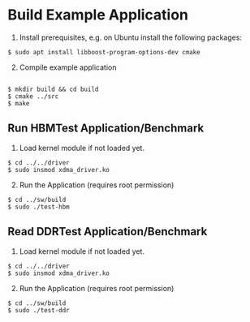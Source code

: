 
# Build Example Application
1. Install prerequisites, e.g. on Ubuntu install the following packages:
```
$ sudo apt install libboost-program-options-dev cmake
```
2. Compile example application
```

$ mkdir build && cd build
$ cmake ../src
$ make
```

## Run HBMTest Application/Benchmark
1. Load kernel module if not loaded yet.
```
$ cd ../../driver
$ sudo insmod xdma_driver.ko
```
2. Run the Application (requires root permission)
```
$ cd ../sw/build
$ sudo ./test-hbm
```

## Read DDRTest Application/Benchmark
1. Load kernel module if not loaded yet.
```
$ cd ../../driver
$ sudo insmod xdma_driver.ko
```
2. Run the Application (requires root permission)
```
$ cd ../sw/build
$ sudo ./test-ddr
```
